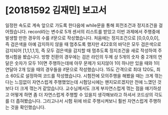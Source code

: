 # [20181592 김재민] 보고서

일정한 속도로 계속 앞으로 가도록 한다음에 while문을 통해 회전조건과 정지조건을 걸어줬습니다. record라는 변수로 5개 센서의 리스트를 받았고 이번 과제에서 주행중에 발생할 만한 경우의 수를 if문으로 작성했습니다. 처음에는 정지조건으로 [0,0,0,0,0], 즉 검은색을 아예 감지하지 않을 때 멈추도록 했지만 422호의 바닥은 모두 검은색으로 감지되어 [1,1,1,1,1], 즉 모두 검은색을 감지할 때 멈추도록 정지조건을 새로 작성하여 주행시험을 봤습니다. 방향 전환의 경우에는 검은 라인의 두께 상 5개의 숫자 중 2개의 연달은 숫자가 모두 1이면 주행하는데에 아무 문제가 되지않아 1이 하나만 있을 때와 1이 연달아 2개 있을 때의 경우들을 if문으로 작성했습니다. 15도 간격으로 최대 120도, 최소 60도로 설정하여 코드를 작성했습니다. 시험전에 모의주행을 해봤을 때는 크게 꺾는다는 느낌없이 자연스럽게 주행했었는데 시험당시에는 왠지모르겠지만 전에 느꼈던 것보다 더 크게 꺾는거 같았습니다. 교수님께서도 크게 부자연스럽게 꺾는 점을 얘기하셨고 어떻게 하면 좀 더 자연스럽게 주행할 수 있을지 생각해보라고 하셔서 코드상의 각도를 더 좁혀봤습니다. 그리고나서 시험 뒤에 바로 주행시켜보니 훨씬 자연스럽게 주행하는 것을 확인했습니다.
